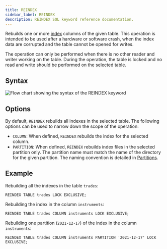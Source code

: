 ```yaml
---
title: REINDEX
sidebar_label: REINDEX
description: REINDEX SQL keyword reference documentation.
---
```


Rebuilds one or more [index](/docs/concept/indexes/) columns of the given table.
This operation is intended to be used after a hardware or software crash, when the index data are corrupted and the table cannot be opened for writes.

The operation can only be performed when there is no other reader and writer working on the table. During the operation, the table is locked and no read and write should be performed on the selected table.

## Syntax

![Flow chart showing the syntax of the REINDEX keyword](/img/docs/diagrams/reindex.svg)

## Options

By default, `REINDEX` rebuilds all indexes in the selected table. The following options can be used to narrow down the scope of the operation:

- `COLUMN`: When defined, `REINDEX` rebuilds the index for the selected column. 
- `PARTITION`: When defined, `REINDEX` rebuilds index files in the selected partition only. The partition name must match the name of the directory for the given partition. The naming convention is detailed in [Partitions](/docs/concept/partitions/).

## Example

Rebuilding all the indexes in the table `trades`:

```questdb-sql title="Rebuilding an index"
REINDEX TABLE trades LOCK EXCLUSIVE;
```

Rebuilding the index in the column `instruments`:

```questdb-sql title="Rebuilding an index"
REINDEX TABLE trades COLUMN instruments LOCK EXCLUSIVE;
```
Rebuilding one partition (`2021-12-17`) of the index in the column `instruments`:

```questdb-sql title="Rebuilding an index"
REINDEX TABLE trades COLUMN instruments PARTITION '2021-12-17' LOCK EXCLUSIVE;
```